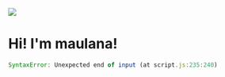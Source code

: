 <a href="https://discordapp.com/users/1187257698572574754" target="blank"><img src="https://discord.c99.nl/widget/theme-1/1187257698572574754.png"></img></a>
# Hi! I'm maulana!

```js
SyntaxError: Unexpected end of input (at script.js:235:240)
```
